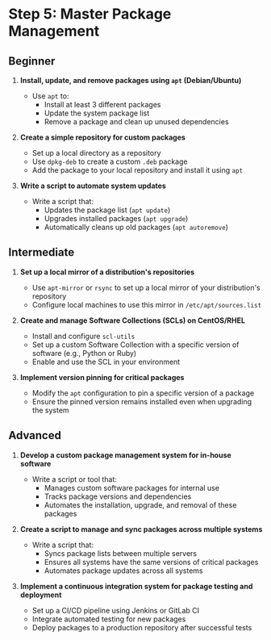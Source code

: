 # Step 5: Master Package Management

## Beginner

1. **Install, update, and remove packages using `apt` (Debian/Ubuntu)**
   - Use `apt` to:
     - Install at least 3 different packages
     - Update the system package list
     - Remove a package and clean up unused dependencies

2. **Create a simple repository for custom packages**
   - Set up a local directory as a repository
   - Use `dpkg-deb` to create a custom `.deb` package
   - Add the package to your local repository and install it using `apt`

3. **Write a script to automate system updates**
   - Write a script that:
     - Updates the package list (`apt update`)
     - Upgrades installed packages (`apt upgrade`)
     - Automatically cleans up old packages (`apt autoremove`)

## Intermediate

1. **Set up a local mirror of a distribution's repositories**
   - Use `apt-mirror` or `rsync` to set up a local mirror of your distribution's repository
   - Configure local machines to use this mirror in `/etc/apt/sources.list`

2. **Create and manage Software Collections (SCLs) on CentOS/RHEL**
   - Install and configure `scl-utils`
   - Set up a custom Software Collection with a specific version of software (e.g., Python or Ruby)
   - Enable and use the SCL in your environment

3. **Implement version pinning for critical packages**
   - Modify the `apt` configuration to pin a specific version of a package
   - Ensure the pinned version remains installed even when upgrading the system

## Advanced

1. **Develop a custom package management system for in-house software**
   - Write a script or tool that:
     - Manages custom software packages for internal use
     - Tracks package versions and dependencies
     - Automates the installation, upgrade, and removal of these packages

2. **Create a script to manage and sync packages across multiple systems**
   - Write a script that:
     - Syncs package lists between multiple servers
     - Ensures all systems have the same versions of critical packages
     - Automates package updates across all systems

3. **Implement a continuous integration system for package testing and deployment**
   - Set up a CI/CD pipeline using Jenkins or GitLab CI
   - Integrate automated testing for new packages
   - Deploy packages to a production repository after successful tests
